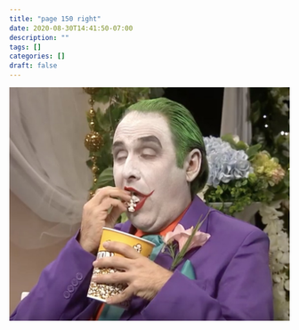 ```yaml
---
title: "page 150 right"
date: 2020-08-30T14:41:50-07:00
description: ""
tags: []
categories: []
draft: false
---
```


![the jokester](./right.jpg "he strikes again")
